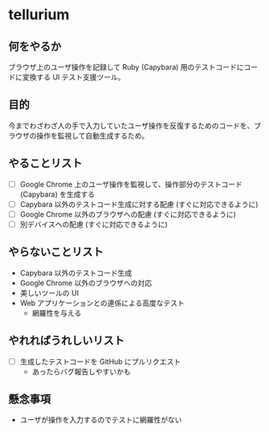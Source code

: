 # tellurium

## 何をやるか

ブラウザ上のユーザ操作を記録して Ruby (Capybara) 用のテストコードにコードに変換する UI テスト支援ツール。

## 目的

今までわざわざ人の手で入力していたユーザ操作を反復するためのコードを、ブラウザの操作を監視して自動生成するため。

## やることリスト

* [ ] Google Chrome 上のユーザ操作を監視して、操作部分のテストコード (Capybara) を生成する
* [ ] Capybara 以外のテストコード生成に対する配慮 (すぐに対応できるように)
* [ ] Google Chrome 以外のブラウザへの配慮 (すぐに対応できるように)
* [ ] 別デバイスへの配慮 (すぐに対応できるように)

## やらないことリスト

* Capybara 以外のテストコード生成
* Google Chrome 以外のブラウザへの対応
* 美しいツールの UI
* Web アプリケーションとの連係による高度なテスト
  - 網羅性を与える

## やれればうれしいリスト

* [ ] 生成したテストコードを GitHub にプルリクエスト
  - あったらバグ報告しやすいかも
  
## 懸念事項

* ユーザが操作を入力するのでテストに網羅性がない
